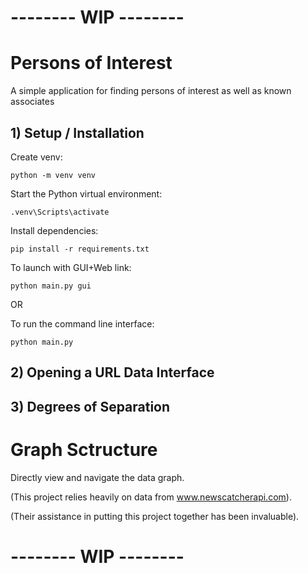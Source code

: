 # -------- WIP -------- 
# Persons of Interest
A simple application for finding persons of interest as well as known associates

## 1) Setup / Installation
Create venv:

    python -m venv venv

Start the Python virtual environment:

    .venv\Scripts\activate

Install dependencies:

    pip install -r requirements.txt

To launch with GUI+Web link:

    python main.py gui

OR

To run the command line interface:

    python main.py
    
## 2) Opening a URL Data Interface

## 3) Degrees of Separation

# Graph Sctructure
Directly view and navigate the data graph.

(This project relies heavily on data from www.newscatcherapi.com).

(Their assistance in putting this project together has been invaluable).

# -------- WIP -------- 
